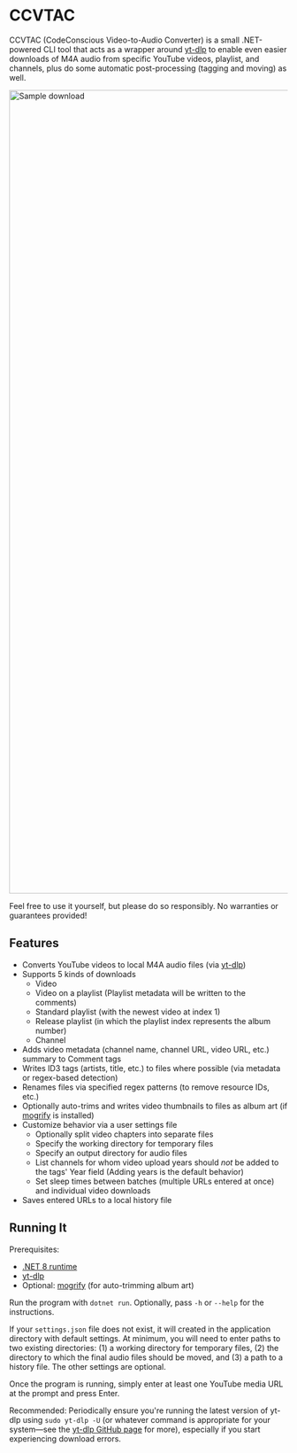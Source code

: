 # CCVTAC

CCVTAC (CodeConscious Video-to-Audio Converter) is a small .NET-powered CLI tool that acts as a wrapper around [yt-dlp](https://github.com/yt-dlp/yt-dlp) to enable even easier downloads of M4A audio from specific YouTube videos, playlist, and channels, plus do some automatic post-processing (tagging and moving) as well.

<img width="1451" alt="Sample download" src="https://github.com/codeconscious/ccvtac/assets/50596087/40fd5c56-0c39-44c4-9f5e-bc6398337820">

Feel free to use it yourself, but please do so responsibly. No warranties or guarantees provided!

## Features

- Converts YouTube videos to local M4A audio files (via [yt-dlp](https://github.com/yt-dlp/yt-dlp))
- Supports 5 kinds of downloads
  - Video
  - Video on a playlist (Playlist metadata will be written to the comments)
  - Standard playlist (with the newest video at index 1)
  - Release playlist (in which the playlist index represents the album number)
  - Channel
- Adds video metadata (channel name, channel URL, video URL, etc.) summary to Comment tags
- Writes ID3 tags (artists, title, etc.) to files where possible (via metadata or regex-based detection)
- Renames files via specified regex patterns (to remove resource IDs, etc.)
- Optionally auto-trims and writes video thumbnails to files as album art (if [mogrify](https://imagemagick.org/script/mogrify.php) is installed)
- Customize behavior via a user settings file
  - Optionally split video chapters into separate files
  - Specify the working directory for temporary files
  - Specify an output directory for audio files
  - List channels for whom video upload years should _not_ be added to the tags' Year field (Adding years is the default behavior)
  - Set sleep times between batches (multiple URLs entered at once) and individual video downloads
- Saves entered URLs to a local history file

## Running It

Prerequisites:

- [.NET 8 runtime](https://dotnet.microsoft.com/en-us/download/dotnet/8.0)
- [yt-dlp](https://github.com/yt-dlp/yt-dlp)
- Optional: [mogrify](https://imagemagick.org/script/mogrify.php) (for auto-trimming album art)

Run the program with `dotnet run`. Optionally, pass `-h` or `--help` for the instructions.

If your `settings.json` file does not exist, it will created in the application directory with default settings. At minimum, you will need to enter paths to two existing directories: (1) a working directory for temporary files, (2) the directory to which the final audio files should be moved, and (3) a path to a history file. The other settings are optional.

Once the program is running, simply enter at least one YouTube media URL at the prompt and press Enter.

Recommended: Periodically ensure you're running the latest version of yt-dlp using `sudo yt-dlp -U` (or whatever command is appropriate for your system—see the [yt-dlp GitHub page](https://github.com/yt-dlp/yt-dlp#update) for more), especially if you start experiencing download errors.
